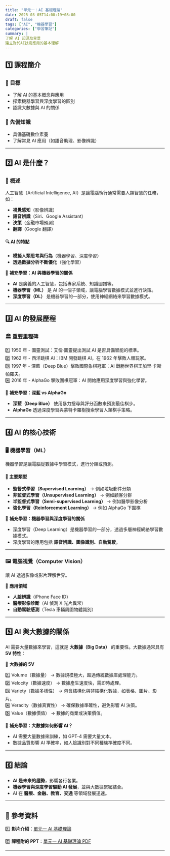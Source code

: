 ```yaml
---
title: "單元一：AI 基礎理論"
date: 2025-03-05T14:00:19+08:00
draft: false
tags: ["AI", "機器學習"]
categories: ["學習筆記"]
summary: |
了解 AI 起源及背景 
建立對於AI技術應用的基本理解
---
```


## 1️⃣ 課程簡介

### 📍 目標

- 了解 AI 的基本概念與應用
- 探索機器學習與深度學習的區別
- 認識大數據與 AI 的關係

### 📌 先備知識

- 具備基礎數位素養
- 了解常見 AI 應用（如語音助理、影像辨識）

---

## 2️⃣ AI 是什麼？

### 📍 概述

人工智慧（Artificial Intelligence, AI）是讓電腦執行通常需要人類智慧的任務，如：

- **視覺感知**（影像辨識）
- **語音辨識**（Siri、Google Assistant）
- **決策**（金融市場預測）
- **翻譯**（Google 翻譯）

#### 🔍 **AI 的特點**

- **模擬人類思考與行為**（機器學習、深度學習）
- **透過數據分析不斷優化**（強化學習）

📌 **補充學習：AI 與機器學習的關係**

- **AI** 是廣義的人工智慧，包括專家系統、知識圖譜等。
- **機器學習（ML）** 是 AI 的一個子領域，讓電腦學習數據模式並進行決策。
- **深度學習（DL）** 是機器學習的一部分，使用神經網絡來學習數據模式。

---

## 3️⃣ AI 的發展歷程

### 🏛️ 重要里程碑

1️⃣ 1950 年 - 圖靈測試：艾倫·圖靈提出測試 AI 是否具備智能的標準。  
2️⃣ 1962 年 - 西洋跳棋 AI：IBM 開發跳棋 AI，在 1962 年擊敗人類玩家。  
3️⃣ 1997 年 - 深藍（Deep Blue）擊敗國際象棋冠軍：AI 戰勝世界棋王加里·卡斯帕羅夫。  
4️⃣ 2016 年 - AlphaGo 擊敗圍棋冠軍：AI 開始應用深度學習與強化學習。

📌 **補充學習：深藍 vs AlphaGo**

- **深藍（Deep Blue）** 使用暴力搜尋與評分函數來預測最佳棋步。
- **AlphaGo** 透過深度學習與蒙特卡羅樹搜索學習人類棋手策略。

---

## 4️⃣ AI 的核心技術

### 🖥️ **機器學習（ML）**

機器學習是讓電腦從數據中學習模式，進行分類或預測。

#### 📌 主要類型

- **監督式學習（Supervised Learning）** → 例如垃圾郵件分類
- **非監督式學習（Unsupervised Learning）** → 例如顧客分群
- **半監督式學習（Semi-supervised Learning）** → 例如醫學影像分析
- **強化學習（Reinforcement Learning）** → 例如 AlphaGo 下圍棋

📌 **補充學習：機器學習與深度學習的關係**

- 深度學習（Deep Learning）是機器學習的一部分，透過多層神經網絡學習數據模式。
- 深度學習的應用包括 **語音辨識、圖像識別、自動駕駛**。

---

### 🖼️ **電腦視覺（Computer Vision）**

讓 AI 透過影像或影片理解世界。

📌 **應用領域**

- **人臉辨識**（iPhone Face ID）
- **醫療影像診斷**（AI 偵測 X 光片異常）
- **自動駕駛感測**（Tesla 車輛周圍物體識別）

---

## 5️⃣ AI 與大數據的關係

AI 需要大量數據來學習，這就是 **大數據（Big Data）** 的重要性。大數據通常具有 **5V 特性**：

📌 **大數據的 5V**

1️⃣ Volume（數據量） → 數據規模極大，超過傳統數據庫處理能力。  
2️⃣ Velocity（數據速度） → 數據產生速度快，需即時處理。  
3️⃣ Variety（數據多樣性） → 包含結構化與非結構化數據，如表格、圖片、影片。  
4️⃣ Veracity（數據真實性） → 確保數據準確性，避免影響 AI 決策。  
5️⃣ Value（數據價值） → 數據的商業或決策價值。

📌 **補充學習：大數據如何影響 AI？**

- AI 需要大量數據來訓練，如 GPT-4 需要大量文本。
- 數據品質影響 AI 準確率，如人臉識別對不同種族準確度不同。

---

## 6️⃣ 結論

- **AI 是未來的趨勢**，影響各行各業。
- **機器學習與深度學習驅動 AI 發展**，並與大數據緊密結合。
- AI 在 **醫療、金融、教育、交通** 等領域發展迅速。

---

## 📌 參考資料

1️⃣ **影片介紹**：[單元一 AI 基礎理論](https://aimfg.org.tw/online_course/ai_training_1/c94ccfa68af346d3bd3a53a8dd2ebff8/0c854bbe1c834cc3808879806a044867)

2️⃣ **課程附的 PPT**：[單元一 AI 基礎理論 PDF](https://storage.aimfg.org.tw/uploads/course/ai_training_1/單元一%20AI基礎理論.pdf)

---
